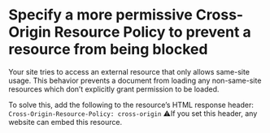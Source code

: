 # Specify a more permissive Cross-Origin Resource Policy to prevent a resource from being blocked

Your site tries to access an external resource that only allows same-site usage. This behavior prevents a document from loading any non-same-site resources which don’t explicitly grant permission to be loaded.

To solve this, add the following to the resource’s HTML response header: `Cross-Origin-Resource-Policy: cross-origin` ⚠️If you set this header, any website can embed this resource.
